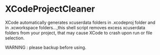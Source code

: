 # XCodeProjectCleaner
XCode automatically generates xcuserdata folders in .xcodeproj folder and in .xcworkspace folders...,this shell script removes excess xcuserdata folders from your project, that may cause XCode to crash upon run or file selection.

WARNING : please backup before using.
